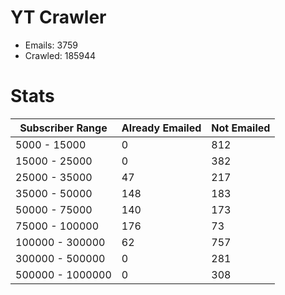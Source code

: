 # YT Crawler
- Emails: 3759
- Crawled: 185944

# Stats
| Subscriber Range  | Already Emailed | Not Emailed |
|-------|-------|-------|
| 5000 - 15000 | 0 | 812 |
| 15000 - 25000 | 0 | 382 |
| 25000 - 35000 | 47 | 217 |
| 35000 - 50000 | 148 | 183 |
| 50000 - 75000 | 140 | 173 |
| 75000 - 100000 | 176 | 73 |
| 100000 - 300000 | 62 | 757 |
| 300000 - 500000 | 0 | 281 |
| 500000 - 1000000 | 0 | 308 |
